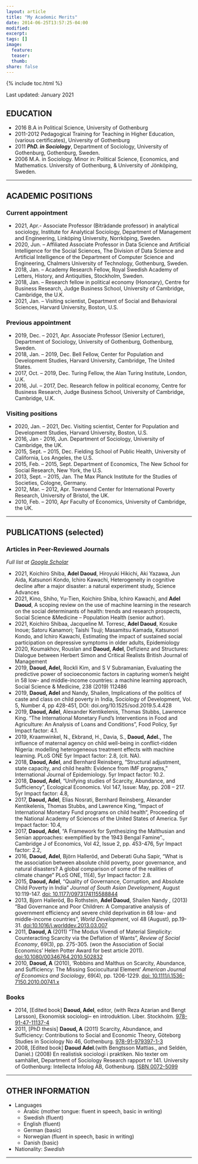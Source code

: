 ```yaml
---
layout: article
title: "My Academic Merits"
date: 2014-06-25T13:57:25-04:00
modified:
excerpt:
tags: []
image:
  feature:
  teaser:
  thumb:
share: false
---
```



{% include toc.html %}

Last updated: January 2021

## EDUCATION
* 2016 B.A in Political Science, University of Gothenburg
* 2011-2012	Pedagogical Training for Teaching in Higher Education, (various certificates), University of Gothenburg
* 2011	***PhD. in Sociology***, Department of Sociology, University of Gothenburg, Gothenburg, Sweden.
* 2006	M.A. in Sociology. Minor in: Political Science, Economics, and Mathematics. University of Gothenburg, & University of Jönköping, Sweden.  


---

## ACADEMIC POSITIONS

### Current appointment
* 2021, Apr.- Associate Professor (Biträdande professor) in analytical sociology, Institute for Analytical Sociology, Department of Management and Engineering, Linköping University, Norrköping, Sweden.
* 2020, Jun. – Affiliated Associate Professor in Data Science and Artificial Intelligence for the Social Sciences, The Division of Data Science and Artificial Intelligence of the Department of Computer Science and Engineering, Chalmers University of Technology, Gothenburg, Sweden.
* 2018, Jan. – Academy Research Fellow, Royal Swedish Academy of Letters, History, and Antiquities, Stockholm, Sweden.
* 2018, Jan. – Research fellow in political economy (Honorary), Centre for Business Research, Judge Business School, University of Cambridge, Cambridge, the U.K.
* 2021, Jan. – Visiting scientist, Department of Social and Behavioral Sciences, Harvard University, Boston, U.S.

### Previous appointment
* 2019, Dec. – 2021, Apr. Associate Professor (Senior Lecturer), Department of Sociology, University of Gothenburg, Gothenburg, Sweden.
* 2018, Jan. – 2019, Dec.	Bell Fellow, Center for Population and Development Studies,  Harvard University, Cambridge, The United States.
* 2017, Oct. – 2019, Dec. Turing Fellow, the Alan Turing Institute, London, U.K.
* 2016, Jul. – 2017, Dec. Research fellow in political economy, Centre for Business Research, Judge Business School, University of Cambridge, Cambridge, U.K.

### Visiting positions
* 2020, Jan. –  2021, Dec. Visiting scientist, Center for Population and Development Studies, Harvard University, Boston, U.S.
* 2016, Jan - 2016, Jun. Department of Sociology, University of Cambridge, the UK. 
* 2015, Sept. – 2015, Dec. 	Fielding School of Public Health, University of California, Los Angeles, the U.S. 
* 2015, Feb. – 2015, Sept.	Department of Economics, The New School for Social Research, New York, the U.S. 
* 2013, Sept. – 2015, Jan.	The Max Planck Institute for the Studies of Societies, Cologne, Germany. 
* 2012, Mar. – 2012, Apr.	Townsend Center for International Poverty Research, University of Bristol, the UK. 
* 2010, Feb. – 2010, Apr	Faculty of Economics, University of Cambridge, the UK. 

---

## PUBLICATIONS (selected)
### Articles in Peer-Reviewed Journals
*Full list at [Google Scholar](https://scholar.google.se/citations?user=iCDKhFsAAAAJ&hl=sv)*

* 2021, Koichiro Shiba, **Adel Daoud**, Hiroyuki Hikichi, Aki Yazawa, Jun Aida, Katsunori Kondo, Ichiro Kawachi, Heterogeneity in cognitive decline after a major disaster: a natural experiment study, Science Advances
* 2021, Kino, Shiho, Yu-Tien, Koichiro Shiba, Ichiro Kawachi, and **Adel Daoud**, A scoping review on the use of machine learning in the research on the social determinants of health: trends and research prospects, Social Science &Medicine – Population Health (senior author).
* 2021, Koichiro Shibaa, Jacqueline M. Torresc, **Adel Daoud**, Kosuke Inoue; Satoru Kanamori; Taishi Tsuji; Masamitsu Kamada, Katsunori Kondo, and Ichiro Kawachi, Estimating the impact of sustained social participation on depressive symptoms in older adults, Epidemiology
* 2020, Koumakhov, Rouslan and **Daoud, Adel**, Defizienz and Structures: Dialogue between Herbert Simon and Critical Realists British Journal of Management
* 2019, **Daoud, Adel,** Rockli Kim, and S V Subramanian, Evaluating the predictive power of socioeconomic factors in capturing women’s height in 58 low- and middle-income countries: a machine learning approach, Social Science & Medicine, 238 (2019) 112486
* 2019, **Daoud, Adel** and Nandy, Shailen, Implications of the politics of caste and class on child poverty in India, Sociology of Development, Vol. 5, Number 4, pp 428-451, DOI: doi.org/10.1525/sod.2019.5.4.428
* 2019, **Daoud, Adel**, Alexander Kentikelenis, Thomas Stubbs, Lawrence King. “The International Monetary Fund’s Interventions in Food and Agriculture: An Analysis of Loans and Conditions”, Food Policy, 5yr Impact factor: 4.1.
* 2019, Kraamwinkel, N., Ekbrand, H., Davia, S., **Daoud, Adel.**, The influence of maternal agency on child well-being in conflict-ridden Nigeria: modelling heterogeneous treatment effects with machine learning. PLoS ONE 5yr Impact factor: 2.8, (cit. NA). 
* 2018, **Daoud, Adel**, and Bernhard Reinsberg, “Structural adjustment, state capacity, and child health: Evidence from IMF programs,” International Journal of Epidemiology. 5yr Impact factor: 10.2.
* 2018, **Daoud, Adel**, “Unifying studies of Scarcity, Abundance, and Sufficiency”, Ecological Economics. Vol 147, Issue: May, pp. 208 – 217. 5yr Impact factor: 4.8,
* 2017, **Daoud, Adel**, Elias Nosrati, Bernhard Reinsberg, Alexander Kentikelenis, Thomas Stubbs, and Lawrence King, ”Impact of International Monetary Fund programs on child health“, Proceeding of the National Academy of Sciences of the United States of America. 5yr Impact factor: 10.4,
* 2017, **Daoud, Adel**, “A Framework for Synthesizing the Malthusian and Senian approaches: exemplified by the 1943 Bengal Famine”., Cambridge J of Economics, Vol 42, Issue 2, pp. 453-476, 5yr Impact factor: 2.2, 
* 2016, **Daoud, Adel**, Björn Halleröd, and Deberati Guha Sapir, “What is the association between absolute child poverty, poor governance, and natural disasters? A global comparison of some of the realities of climate change” PLoS ONE, 11(4),  5yr Impact factor: 2.8.
* 2015,	**Daoud, Adel**, “Quality of Governance, Corruption, and Absolute Child Poverty in India” *Journal of South Asian Development*, August 10:119-147. [doi: 10.1177/0973174115588844](http://sad.sagepub.com/content/10/2/148.abstract)
* 2013,	Bjorn Halleröd, Bo Rothstein, **Adel Daoud**, Shailen Nandy , (2013) “Bad Governance and Poor Children: A Comparative analysis of government efficiency and severe child deprivation in 68 low- and middle-income countries”, *World Development*, vol 48 (August), pp.19-31. [doi:10.1016/j.worlddev.2013.03.007](http://www.sciencedirect.com/science/article/pii/S0305750X13000831)
* 2011,	**Daoud, A** (2011) “The Modus Vivendi of Material Simplicity: Counteracting Scarcity via the Deflation of Wants”, *Review of Social Economy*, 69(3), pp. 275-305. (won the Association of Social Economics’ Helen Potter Award for best article 2011). [doi:10.1080/00346764.2010.502832](http://www.tandfonline.com/doi/abs/10.1080/00346764.2010.502832)
* 2010,	**Daoud, A** (2010), ‘Robbins and Malthus on Scarcity, Abundance, and Sufficiency:  The Missing Sociocultural Element’ *American Journal of Economics and Sociology*, 69(4), pp. 1206-1229. [doi: 10.1111/j.1536-7150.2010.00741.x](http://onlinelibrary.wiley.com/doi/10.1111/j.1536-7150.2010.00741.x/full)


### Books
* 2014,	[Edited book] **Daoud, Adel**, editor, (with Reza Azarian and Bengt Larsson), Ekonomisk sociologi– en introduktion. Liber. Stockholm. [978-91-47-11137-4](https://www.liber.se/Hogskola/Ekonomi/Ovrigt/Ekonomisk-historia/Ekonomisk-sociologi/)
* 2011,	[PhD thesis] **Daoud, A** (2011) Scarcity, Abundance, and Sufficiency: Contributions to Social and Economic Theory, Göteborg Studies in Sociology No 46, Gothenburg. [978-91-979397-1-3](https://gupea.ub.gu.se/handle/2077/24686?locale=sv)
* 2008,	[Edited book] **Daoud Adel**.(with Bengtsson Mattias., and Seldén, Daniel.) (2008) En realistisk sociologi i praktiken. Nio texter om samhället, Department of Sociology Research rapport nr 141. University of Gothenburg: Intellecta Infolog AB, Gothenburg. [ISBN 0072-5099](http://gup.ub.gu.se/publication/99511-en-realistisk-sociologi-i-praktiken-nio-texter-om-samhallet)



---

## OTHER INFORMATION
* Languages	
  * Arabic (mother tongue: fluent in speech, basic in writing)
  * Swedish (fluent)
  * English (fluent)
  * German (basic)
  * Norwegian (fluent in speech, basic in writing)
  * Danish (basic)
* Nationality:	*Swedish*

---


